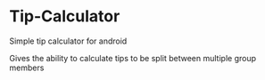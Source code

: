 # Tip-Calculator
Simple tip calculator for android

Gives the ability to calculate tips to be split between multiple group members
